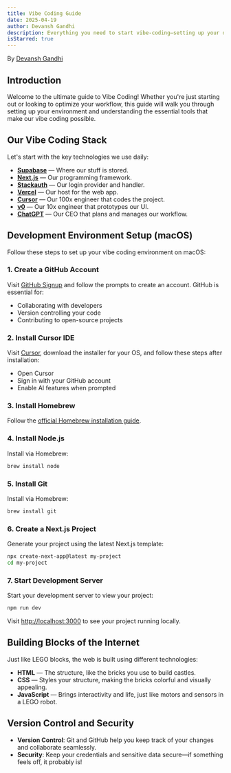 ```yaml
---
title: Vibe Coding Guide
date: 2025-04-19
author: Devansh Gandhi
description: Everything you need to start vibe-coding—setting up your development environment and understanding our tech stack.
isStarred: true
---
```


By [Devansh Gandhi](https://x.com/itzdgofficial)

## Introduction

Welcome to the ultimate guide to Vibe Coding! Whether you're just starting out or looking to optimize your workflow, this guide will walk you through setting up your environment and understanding the essential tools that make our vibe coding possible.

## Our Vibe Coding Stack

Let's start with the key technologies we use daily:

- **[Supabase](https://supabase.com/)** — Where our stuff is stored.
- **[Next.js](https://nextjs.org/)** — Our programming framework.
- **[Stackauth](https://stack-auth.com/)** — Our login provider and handler.
- **[Vercel](https://vercel.com/)** — Our host for the web app.
- **[Cursor](https://www.cursor.com/)** — Our 100x engineer that codes the project.
- **[v0](https://v0.dev/)** — Our 10x engineer that prototypes our UI.
- **[ChatGPT](https://chatgpt.com/)** — Our CEO that plans and manages our workflow.

## Development Environment Setup (macOS)

Follow these steps to set up your vibe coding environment on macOS:

### 1. Create a GitHub Account

Visit [GitHub Signup](https://github.com/signup) and follow the prompts to create an account. GitHub is essential for:

- Collaborating with developers
- Version controlling your code
- Contributing to open-source projects

### 2. Install Cursor IDE

Visit [Cursor](https://cursor.sh), download the installer for your OS, and follow these steps after installation:

- Open Cursor
- Sign in with your GitHub account
- Enable AI features when prompted

### 3. Install Homebrew

Follow the [official Homebrew installation guide](https://brew.sh).

### 4. Install Node.js

Install via Homebrew:

```bash
brew install node
```

### 5. Install Git

Install via Homebrew:

```bash
brew install git
```

### 6. Create a Next.js Project

Generate your project using the latest Next.js template:

```bash
npx create-next-app@latest my-project
cd my-project
```

### 7. Start Development Server

Start your development server to view your project:

```bash
npm run dev
```

Visit [http://localhost:3000](http://localhost:3000) to see your project running locally.

## Building Blocks of the Internet

Just like LEGO blocks, the web is built using different technologies:

- **HTML** — The structure, like the bricks you use to build castles.
- **CSS** — Styles your structure, making the bricks colorful and visually appealing.
- **JavaScript** — Brings interactivity and life, just like motors and sensors in a LEGO robot.

## Version Control and Security

- **Version Control**: Git and GitHub help you keep track of your changes and collaborate seamlessly.
- **Security**: Keep your credentials and sensitive data secure—if something feels off, it probably is!
